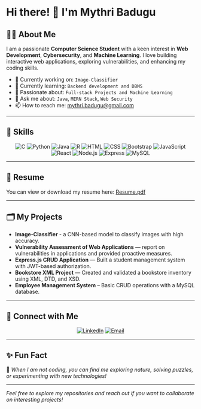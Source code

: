 # Hi there! 👋 I'm Mythri Badugu

## 👨‍💻 About Me

I am a passionate **Computer Science Student** with a keen interest in **Web Development**, **Cybersecurity**, and **Machine Learning**. I love building interactive web applications, exploring vulnerabilities, and enhancing my coding skills.

* 🔭 Currently working on: `Image-Classifier`
* 🌱 Currently learning: `Backend development and DBMS`
* 🤝 Passionate about: `Full-stack Projects and Machine Learning`
* 💬 Ask me about: `Java`, `MERN Stack`, `Web Security`
* 📫 How to reach me: [mythri.badugu@gmail.com](mailto:mythri.badugu@gmail.com)

---

## 🚀 Skills

<div align="center">

![C](https://img.shields.io/badge/C-00599C?style=for-the-badge\&logo=c\&logoColor=white)
![Python](https://img.shields.io/badge/Python-3776AB?style=for-the-badge\&logo=python\&logoColor=white)
![Java](https://img.shields.io/badge/Java-ED8B00?style=for-the-badge\&logo=java\&logoColor=white)
![R](https://img.shields.io/badge/R-276DC3?style=for-the-badge\&logo=r\&logoColor=white)
![HTML](https://img.shields.io/badge/HTML5-E34F26?style=for-the-badge\&logo=html5\&logoColor=white)
![CSS](https://img.shields.io/badge/CSS3-1572B6?style=for-the-badge\&logo=css3\&logoColor=white)
![Bootstrap](https://img.shields.io/badge/Bootstrap-7952B3?style=for-the-badge\&logo=bootstrap\&logoColor=white)
![JavaScript](https://img.shields.io/badge/JavaScript-F7DF1E?style=for-the-badge\&logo=javascript\&logoColor=black)
![React](https://img.shields.io/badge/React-20232A?style=for-the-badge\&logo=react\&logoColor=61DAFB)
![Node.js](https://img.shields.io/badge/Node.js-339933?style=for-the-badge\&logo=nodedotjs\&logoColor=white)
![Express](https://img.shields.io/badge/Express.js-404D59?style=for-the-badge)
![MySQL](https://img.shields.io/badge/MySQL-4479A1?style=for-the-badge\&logo=mysql\&logoColor=white)

</div>

---

## 📄 Resume

You can view or download my resume here: [Resume.pdf](https://github.com/Mythri-27/Mythri-27/blob/main/resume.pdf.pdf)



---

## 🗂️ My Projects

* **Image-Classifier** - a CNN-based model to classify images with high accuracy.
* **Vulnerability Assessment of Web Applications** — report on vulnerabilities in applications and provided proactive measures.
* **Express.js CRUD Application** — Built a student management system with JWT-based authorization.
* **Bookstore XML Project** — Created and validated a bookstore inventory using XML, DTD, and XSD.
* **Employee Management System** – Basic CRUD operations with a MySQL database.



---

## 🔗 Connect with Me

<div align="center">

[![LinkedIn](https://img.shields.io/badge/LinkedIn-%230077B5.svg?style=for-the-badge\&logo=linkedin\&logoColor=white)](https://www.linkedin.com/in/mythri-badugu-76aa55325/)
[![Email](https://img.shields.io/badge/Email-D14836?style=for-the-badge\&logo=gmail\&logoColor=white)](mailto:mythri.badugu@gmail.com)

</div>

---

## ✨ Fun Fact

🌟 *When I am not coding, you can find me exploring nature, solving puzzles, or experimenting with new technologies!*

---

*Feel free to explore my repositories and reach out if you want to collaborate on interesting projects!*

